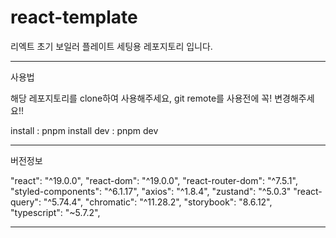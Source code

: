 # react-template

리엑트 초기 보일러 플레이트 세팅용 레포지토리 입니다.

---

사용법

해당 레포지토리를 clone하여 사용해주세요,
git remote를 사용전에 꼭! 변경해주세요!!

install : pnpm install
dev : pnpm dev

---

버전정보

"react": "^19.0.0",
"react-dom": "^19.0.0",
"react-router-dom": "^7.5.1",
"styled-components": "^6.1.17",
"axios": "^1.8.4",
"zustand": "^5.0.3"
"react-query": "^5.74.4",
"chromatic": "^11.28.2",
"storybook": "8.6.12",
"typescript": "~5.7.2",

---

